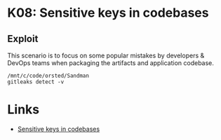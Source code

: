 # K08: Sensitive keys in codebases

## Exploit

This scenario is to focus on some popular mistakes by developers & DevOps teams when packaging the artifacts and application codebase.

```shell
/mnt/c/code/orsted/Sandman
gitleaks detect -v
```

# Links

- [Sensitive keys in codebases](https://madhuakula.com/kubernetes-goat/docs/scenarios/scenario-1/sensitive-keys-in-codebases-in-kubernetes-containers/welcome)